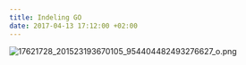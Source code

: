 ```yaml
---
title: Indeling GO
date: 2017-04-13 17:12:00 +02:00
---
```


![17621728_201523193670105_954404482493276627_o.png](/uploads/17621728_201523193670105_954404482493276627_o.png)